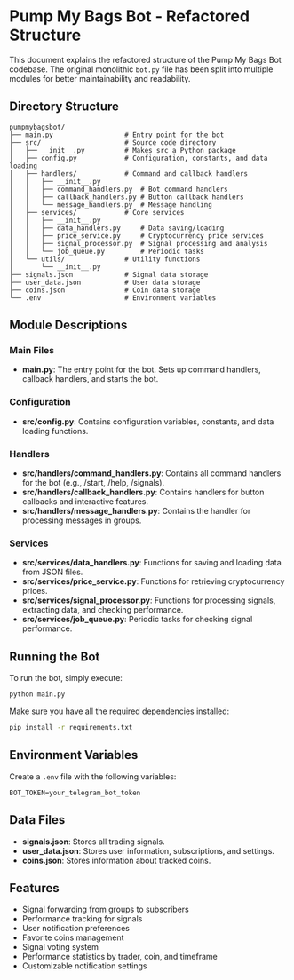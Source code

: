 # Pump My Bags Bot - Refactored Structure

This document explains the refactored structure of the Pump My Bags Bot codebase. The original monolithic `bot.py` file has been split into multiple modules for better maintainability and readability.

## Directory Structure

```
pumpmybagsbot/
├── main.py                  # Entry point for the bot
├── src/                     # Source code directory
│   ├── __init__.py          # Makes src a Python package
│   ├── config.py            # Configuration, constants, and data loading
│   ├── handlers/            # Command and callback handlers
│   │   ├── __init__.py
│   │   ├── command_handlers.py  # Bot command handlers
│   │   ├── callback_handlers.py # Button callback handlers
│   │   └── message_handlers.py  # Message handling
│   ├── services/            # Core services
│   │   ├── __init__.py
│   │   ├── data_handlers.py     # Data saving/loading
│   │   ├── price_service.py     # Cryptocurrency price services
│   │   ├── signal_processor.py  # Signal processing and analysis
│   │   └── job_queue.py         # Periodic tasks
│   └── utils/               # Utility functions
│       └── __init__.py
├── signals.json             # Signal data storage
├── user_data.json           # User data storage
├── coins.json               # Coin data storage
└── .env                     # Environment variables
```

## Module Descriptions

### Main Files

- **main.py**: The entry point for the bot. Sets up command handlers, callback handlers, and starts the bot.

### Configuration

- **src/config.py**: Contains configuration variables, constants, and data loading functions.

### Handlers

- **src/handlers/command_handlers.py**: Contains all command handlers for the bot (e.g., /start, /help, /signals).
- **src/handlers/callback_handlers.py**: Contains handlers for button callbacks and interactive features.
- **src/handlers/message_handlers.py**: Contains the handler for processing messages in groups.

### Services

- **src/services/data_handlers.py**: Functions for saving and loading data from JSON files.
- **src/services/price_service.py**: Functions for retrieving cryptocurrency prices.
- **src/services/signal_processor.py**: Functions for processing signals, extracting data, and checking performance.
- **src/services/job_queue.py**: Periodic tasks for checking signal performance.

## Running the Bot

To run the bot, simply execute:

```bash
python main.py
```

Make sure you have all the required dependencies installed:

```bash
pip install -r requirements.txt
```

## Environment Variables

Create a `.env` file with the following variables:

```
BOT_TOKEN=your_telegram_bot_token
```

## Data Files

- **signals.json**: Stores all trading signals.
- **user_data.json**: Stores user information, subscriptions, and settings.
- **coins.json**: Stores information about tracked coins.

## Features

- Signal forwarding from groups to subscribers
- Performance tracking for signals
- User notification preferences
- Favorite coins management
- Signal voting system
- Performance statistics by trader, coin, and timeframe
- Customizable notification settings 